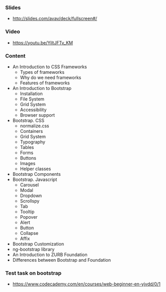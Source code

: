 ### Slides
- http://slides.com/avav/deck/fullscreen#/

### Video
- https://youtu.be/YiltJFTv_KM

### Content
- An Introduction to CSS Frameworks
    - Types of frameworks
    - Why do we need frameworks
    - Features of frameworks
- An Introduction to Bootstrap
    - Installation
    - File System
    - Grid System
    - Accessibility
    - Browser support
- Bootstrap. CSS
    - normalize.css
    - Containers
    - Grid System
    - Typography
    - Tables
    - Forms
    - Buttons
    - Images
    - Helper classes
- Bootstrap Components
- Bootstrap. Javascript
    - Carousel
    - Modal
    - Dropdown
    - Scrollspy
    - Tab
    - Tooltip
    - Popover
    - Alert
    - Button
    - Collapse
    - Affix
- Bootstrap Customization
- ng-bootstrap library
- An Introduction to ZURB Foundation
- Differences between Bootstrap and Foundation

### Test task on bootstrap
- https://www.codecademy.com/en/courses/web-beginner-en-yjvdd/0/1
